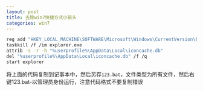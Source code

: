 ```yaml
---
layout: post
title: 去除win7快捷方式小箭头
categories: win7
---
```


```bash
reg add "HKEY_LOCAL_MACHINE\SOFTWARE\Microsoft\Windows\CurrentVersion\Explorer\Shell Icons" /v 29 /d "%systemroot%\system32\imageres.dll,196" /t reg_sz /f
taskkill /f /im explorer.exe
attrib -s -r -h "%userprofile%\AppData\Local\iconcache.db"
del "%userprofile%\AppData\Local\iconcache.db" /f /q
start explorer
```

将上面的代码复制到记事本中，然后另存`123.bat`，文件类型为所有文件，然后右键123.bat-以管理员身份运行，注意代码格式不要复制错误
